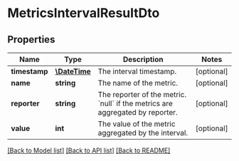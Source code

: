 # MetricsIntervalResultDto

## Properties
Name | Type | Description | Notes
------------ | ------------- | ------------- | -------------
**timestamp** | [**\DateTime**](\DateTime.md) | The interval timestamp. | [optional] 
**name** | **string** | The name of the metric. | [optional] 
**reporter** | **string** | The reporter of the metric. &#x60;null&#x60; if the metrics are aggregated by reporter. | [optional] 
**value** | **int** | The value of the metric aggregated by the interval. | [optional] 

[[Back to Model list]](../../README.md#documentation-for-models) [[Back to API list]](../../README.md#documentation-for-api-endpoints) [[Back to README]](../../README.md)

